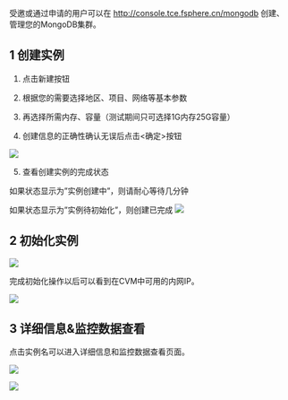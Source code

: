 受邀或通过申请的用户可以在 http://console.tce.fsphere.cn/mongodb 创建、管理您的MongoDB集群。
## 1 创建实例

1)	点击新建按钮

2)	根据您的需要选择地区、项目、网络等基本参数

3)	再选择所需内存、容量（测试期间只可选择1G内存25G容量）

4)	创建信息的正确性确认无误后点击<确定>按钮 

![](http://imgcache.tcecqpoc.fsphere.cn/image/qzonestyle.gtimg.cn/qzone/vas/opensns/res/img/xinjian-01.png)

5)	查看创建实例的完成状态

如果状态显示为”实例创建中”，则请耐心等待几分钟

如果状态显示为”实例待初始化”，则创建已完成
![](http://imgcache.tcecqpoc.fsphere.cn/image/qzonestyle.gtimg.cn/qzone/vas/opensns/res/img/xinjian-02.png)

## 2 初始化实例

![](http://imgcache.tcecqpoc.fsphere.cn/image/qzonestyle.gtimg.cn/qzone/vas/opensns/res/img/xinjian-03.png)

完成初始化操作以后可以看到在CVM中可用的内网IP。

![](http://imgcache.tcecqpoc.fsphere.cn/image/qzonestyle.gtimg.cn/qzone/vas/opensns/res/img/xinjian-04.png)

## 3 详细信息&监控数据查看

点击实例名可以进入详细信息和监控数据查看页面。

![](http://imgcache.tcecqpoc.fsphere.cn/image/qzonestyle.gtimg.cn/qzone/vas/opensns/res/img/xinjian-05.png)

![](http://imgcache.tcecqpoc.fsphere.cn/image/qzonestyle.gtimg.cn/qzone/vas/opensns/res/img/xinjian-06.png)